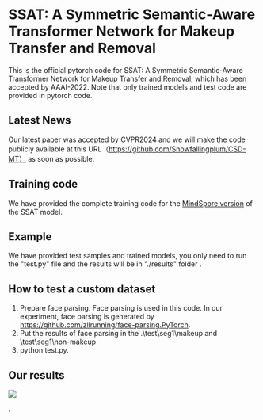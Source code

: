 # SSAT: A Symmetric Semantic-Aware Transformer Network for Makeup Transfer and Removal

This is the official  pytorch code for SSAT: A Symmetric Semantic-Aware Transformer Network for Makeup Transfer and Removal, which has been accepted by AAAI-2022. Note that only trained models and test code are provided in pytorch code.

## Latest News

Our latest paper was accepted by CVPR2024 and we will make the code publicly available at this URL（https://github.com/Snowfallingplum/CSD-MT） as soon as possible.


## Training code

We have provided the complete training code for the [MindSpore version](https://gitee.com/sunzhaoyang0304/ssat-msp) of the SSAT model.

## Example

We have provided test samples and trained models, you only need to run the "test.py"  file  and the results will be in "./results"  folder .

## How to test a custom dataset

1. Prepare face parsing. Face parsing is used in this code. In our experiment, face parsing is generated by https://github.com/zllrunning/face-parsing.PyTorch.
2. Put the results of face parsing in the .\test\seg1\makeup and \test\seg1\non-makeup
3. python test.py.  

## Our results

![](asset/transfer_results.jpg)



.
